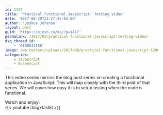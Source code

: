 ```yaml
---
id: 1417
title: 'Practical Functional JavaScript: Testing Video'
date: '2017-08-29T22:27:42-04:00'
author: 'Joshua Johanan'
layout: post
guid: 'https://ejosh.co/de/?p=1417'
permalink: /2017/08/practical-functional-javascript-testing-video/
dsq_thread_id:
    - '6106031188'
image: /wp-content/uploads/2017/08/practical-functional-javascript-1200x675.jpg
categories:
    - Javascript
    - Screencast
---
```


This video series mirrors the blog post series on creating a functional application in JavaScript. This will map closely with the third post of that series. We will cover how easy it is to setup testing when the code is functional.

Watch and enjoy!  
{{< youtube Di5gxfJsISI >}}
